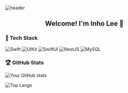 ![header](https://capsule-render.vercel.app/api?type=waving&color=gradient&height=200&section=header&text=Womyo's%20playground&fontSize=40)

<h2 align="center">
  Welcome! I'm Inho Lee 🤗
</h2>

### 🦾 Tech Stack
![Swift](https://img.shields.io/badge/swift-F05138?style=flat&logo=swift&logoColor=white)
![UIKit](https://img.shields.io/badge/uikit-2396F3?style=flat&logo=uikit&logoColor=white)
![SwiftUI](https://img.shields.io/badge/swiftui-0078D6?style=flat&logo=swift&logoColor=white)
![NestJS](https://img.shields.io/badge/nestjs-E0234E?style=flat&logo=nestjs&logoColor=white)
![MySQL](https://img.shields.io/badge/mysql-4479A1?style=flat&logo=mysql&logoColor=white)

### 🏆 GitHub Stats
![Your GitHub stats](https://github-readme-stats.vercel.app/api?username=womyo&show_icons=true&theme=tokyonight) 

![Top Langs](https://github-readme-stats.vercel.app/api/top-langs/?username=womyo&layout=compact&theme=dracula)
<!---
womyo/womyo is a ✨ special ✨ repository because its `README.md` (this file) appears on your GitHub profile.
You can click the Preview link to take a look at your changes.
--->
